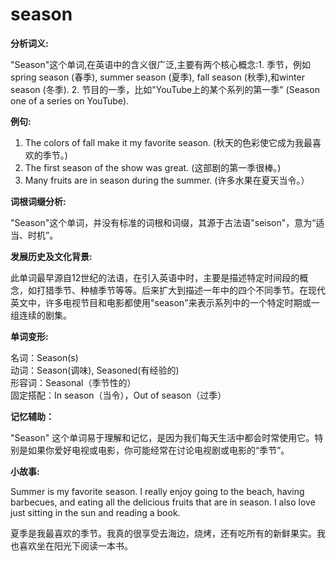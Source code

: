 # season

**分析词义:**

  

"Season"这个单词,在英语中的含义很广泛,主要有两个核心概念:1. 季节，例如spring season (春季), summer season (夏季), fall season (秋季),和winter season (冬季). 2. 节目的一季，比如"YouTube上的某个系列的第一季" (Season one of a series on YouTube).

  

**例句:**

  

1.  The colors of fall make it my favorite season. (秋天的色彩使它成为我最喜欢的季节。)
2.  The first season of the show was great. (这部剧的第一季很棒。)
3.  Many fruits are in season during the summer. (许多水果在夏天当令。）

  

**词根词缀分析:**

  

"Season"这个单词，并没有标准的词根和词缀，其源于古法语"seison"，意为“适当、时机”。

  

**发展历史及文化背景:**

  

此单词最早源自12世纪的法语，在引入英语中时，主要是描述特定时间段的概念，如打猎季节、种植季节等等。后来扩大到描述一年中的四个不同季节。在现代英文中，许多电视节目和电影都使用"season"来表示系列中的一个特定时期或一组连续的剧集。

  

**单词变形:**

  

名词：Season(s)  
动词：Season(调味), Seasoned(有经验的)  
形容词：Seasonal（季节性的）  
固定搭配：In season（当令），Out of season（过季）

  

**记忆辅助：**

  

"Season" 这个单词易于理解和记忆，是因为我们每天生活中都会时常使用它。特别是如果你爱好电视或电影，你可能经常在讨论电视剧或电影的“季节”。

  

**小故事:**

  

Summer is my favorite season. I really enjoy going to the beach, having barbecues, and eating all the delicious fruits that are in season. I also love just sitting in the sun and reading a book.

  

夏季是我最喜欢的季节。我真的很享受去海边，烧烤，还有吃所有的新鲜果实。我也喜欢坐在阳光下阅读一本书。
